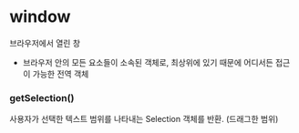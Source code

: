 # window
브라우저에서 열린 창
- 브라우저 안의 모든 요소들이 소속된 객체로, 최상위에 있기 때문에 어디서든 접근이 가능한 전역 객체

### getSelection()
사용자가 선택한 텍스트 범위를 나타내는 Selection 객체를 반환. (드래그한 범위)